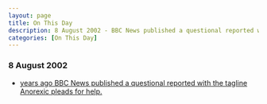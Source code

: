 ```yaml
---
layout: page
title: On This Day
description: 8 August 2002 - BBC News published a questional reported with the tagline Anorexic pleads for help.
categories: [On This Day]
---
```


### 8 August 2002
* [<span id="age1"></span> years ago BBC News published a questional reported with the tagline Anorexic pleads for help.]()

<!-- Script for calculating number of years ago -->
<script>
var dob = '20020808';
var year = Number(dob.substr(0, 4));
var month = Number(dob.substr(4, 2)) - 1;
var day = Number(dob.substr(6, 2));
var today = new Date();
var age1 = today.getFullYear() - year;
if (today.getMonth() < month || (today.getMonth() == month && today.getDate() < day)) {
age1--;
}
document.getElementById("age1").innerHTML=age1;
</script>

